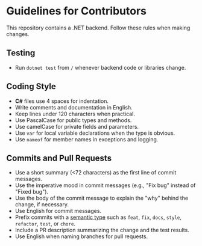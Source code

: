 # Guidelines for Contributors

This repository contains a .NET backend.
Follow these rules when making changes.

## Testing
- Run `dotnet test` from `/` whenever backend code or libraries change.

## Coding Style
- **C#** files use 4 spaces for indentation.
- Write comments and documentation in English.
- Keep lines under 120 characters when practical.
- Use PascalCase for public types and methods.
- Use camelCase for private fields and parameters.
- Use `var` for local variable declarations when the type is obvious.
- Use `nameof` for member names in exceptions and logging.

## Commits and Pull Requests
- Use a short summary (<72 characters) as the first line of commit messages.
- Use the imperative mood in commit messages (e.g., "Fix bug" instead of "Fixed bug").
- Use the body of the commit message to explain the "why" behind the change, if necessary.
- Use English for commit messages.
- Prefix commits with a [semantic type](https://www.conventionalcommits.org/) such as `feat`, `fix`, `docs`, `style`, `refactor`, `test`, or `chore`.
- Include a PR description summarizing the change and the test results.
- Use English when naming branches for pull requests.
